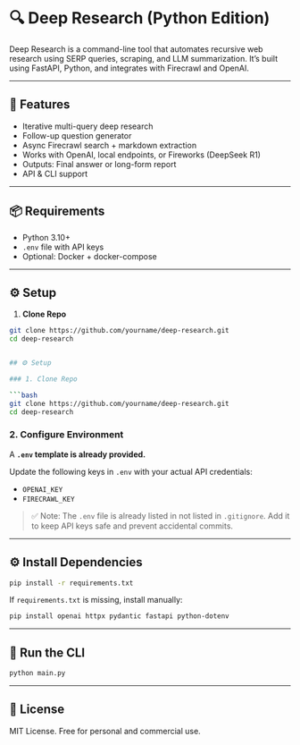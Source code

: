 # 🔍 Deep Research (Python Edition)

Deep Research is a command-line tool that automates recursive web research using SERP queries, scraping, and LLM summarization. It’s built using FastAPI, Python, and integrates with Firecrawl and OpenAI.

---

## 🧠 Features

- Iterative multi-query deep research
- Follow-up question generator
- Async Firecrawl search + markdown extraction
- Works with OpenAI, local endpoints, or Fireworks (DeepSeek R1)
- Outputs: Final answer or long-form report
- API & CLI support

---

## 📦 Requirements

- Python 3.10+
- `.env` file with API keys
- Optional: Docker + docker-compose

---

## ⚙️ Setup

1. **Clone Repo**

```bash
git clone https://github.com/yourname/deep-research.git
cd deep-research


## ⚙️ Setup

### 1. Clone Repo

```bash
git clone https://github.com/yourname/deep-research.git
cd deep-research
````

### 2. Configure Environment

A **`.env` template is already provided.**

Update the following keys in `.env` with your actual API credentials:

* `OPENAI_KEY`
* `FIRECRAWL_KEY`

> ✅ Note: The `.env` file is already listed in not listed in `.gitignore`. Add it to keep API keys safe and prevent accidental commits.

---

## ⚙️ Install Dependencies

```bash
pip install -r requirements.txt
```

If `requirements.txt` is missing, install manually:

```bash
pip install openai httpx pydantic fastapi python-dotenv
```

---

## 🧪 Run the CLI

```bash
python main.py
```

---

## 📄 License

MIT License. Free for personal and commercial use.

```

